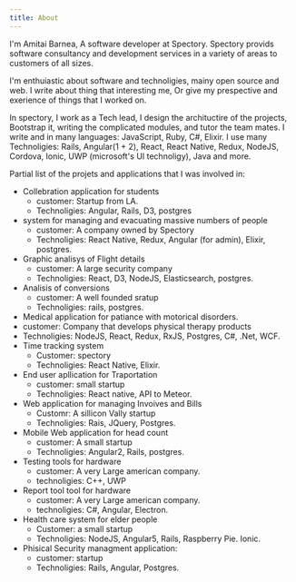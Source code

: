 ```yaml
---
title: About
---
```


I'm Amitai Barnea, A software developer at Spectory. Spectory provids software consultancy and development services in a variety of areas to customers of all sizes.

I'm enthuiastic about software and technoligies, mainy open source and web. I write about thing that interesting me, Or give my prespective and exerience of things that I worked on.

In spectory, I work as a Tech lead, I design the archituctire of the projects, Bootstrap it, writing the complicated modules, and tutor the team mates.
I write and in many languages: JavaScript, Ruby, C#, Elixir.
I use many Technoligies: Rails, Angular(1 + 2), React, React Native, Redux, NodeJS, Cordova, Ionic, UWP (microsoft's UI technoligy), Java and more.

Partial list of the projets and applications that I was involved in:
- Collebration application for students
  - customer: Startup from LA.
  - Technoligies: Angular, Rails, D3, postgres
- system for managing and evacuating massive numbers of people
  - customer: A company owned by Spectory
  - Technoligies: React Native, Redux, Angular (for admin), Elixir, postgres.
- Graphic analisys of Flight details
  - customer: A large security company
  - Technoligies: React, D3, NodeJS, Elasticsearch, postgres.
- Analisis of conversions
  - customer: A well founded sratup
  - Technoligies: rails, postgres.
- Medical application for patiance with motorical disorders.
 - customer: Company that develops physical therapy products
 - Technoligies: NodeJS, React, Redux, RxJS, Postgres, C#, .Net, WCF.
- Time tracking system
  - Customer: spectory
  - Technoligies: React Native, Elixir.
- End user apllication for Traportation
  - customer: small startup
  - Technoligies: React native, API to Meteor.
- Web application for managing Invoives and Bills
  - Customr: A sillicon Vally startup
  - Technoligies: Rais, JQuery, Postgres.
- Mobile Web application for head count
  - customer: A small startup
  - Technoligies: Angular2, Rails, postgres.
- Testing tools for hardware
  - customer: A very Large american company.
  - technoligies: C++, UWP
- Report tool tool for hardware
  - customer: A very Large american company.
  - technoligies: C#, Angular, Electron.
- Health care system for elder people
  - Customer: a small startup
  - Technoligies: NodeJS, Angular5, Rails, Raspberry Pie. Ionic.
- Phisical Security managment application:
  - customer: startup
  - Technoligies: Rails, Angular, Postgres.



